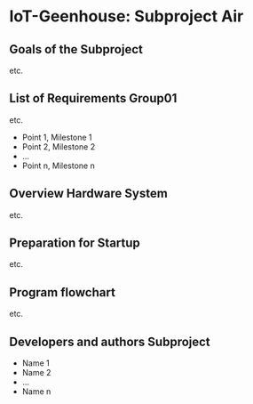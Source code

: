 # IoT-Geenhouse: Subproject Air

## Goals of the Subproject
etc.
## List of Requirements Group01
etc.
 * Point 1, Milestone 1
 * Point 2, Milestone 2
 * ...
 * Point n, Milestone n
 
## Overview Hardware System
etc.
## Preparation for Startup
etc.
## Program flowchart
etc.
##  Developers and authors Subproject
 * Name 1
 * Name 2
 * ...
 * Name n
